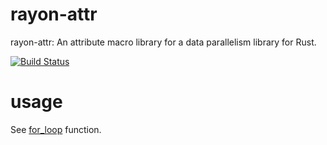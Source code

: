 # rayon-attr
rayon-attr: An attribute macro library for a data parallelism library for Rust.

[![Build Status](https://travis-ci.org/krk/rayon-attr.svg?branch=master)](https://travis-ci.org/krk/rayon-attr)

# usage

See [for_loop](tests/for_loop.rs) function.